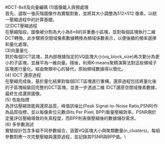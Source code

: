 #DCT-8x8及向量編碼
(1)圖像載入與預處理\
首先，選取一張灰階圖像作為實驗對象，並將其大小調整為512×512 像素，以統一壓縮過程中的計算基礎。\
(2)DCT壓縮過程\
在壓縮階段，圖像被分割為大小為8×8的非重疊小區塊，並對每個區塊執行二維DCT轉換。此步驟將空間域像素數據轉換為頻域係數表示，以便後續的頻率選擇和量化處理。\
(3)向量量化\
對於每個DCT區塊，其內部根據指定的VQ區塊大小(vq_block_size)再次劃分為更小的子區塊，並展平為一維向量。隨後，利用K-means聚類演算法對這些頻域子區塊進行量化。經由聚類中心的替代，原始頻域數據得以簡化。\
(4) IDCT 還原過程\
在壓縮完成後，基於量化結果對每個DCT區塊進行重構。還原過程包括將量化後的子區塊組裝回完整的DCT區塊，並進一步透過二維 IDCT還原空間域像素數據，最終生成還原圖像。\
(5) 性能指標\
為評估壓縮效能與還原品質，峰值訊噪比(Peak Signal-to-Noise Ratio,PSNR)作為品質指標，並以每像素位元數(Bits Per Pixel, BPP)衡量壓縮效率。PSNR用於定量評估壓縮導致的失真程度，而BPP則表徵壓縮後的數據儲存需求。\
(6) 多參數測試\
實驗設計包含多組不同參數組合，涵蓋VQ區塊大小與聚類數量(n_clusters)。每組參數對應一次完整壓縮與還原過程，並記錄其PSNR與BPP值。\
